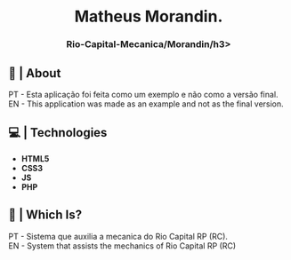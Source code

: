<h1 align="center">
  <br>
  Matheus Morandin.
  <br>
</h1>

<h3 align=center>Rio-Capital-Mecanica/Morandin/h3>

## 🍭 | About

PT - Esta aplicação foi feita como um exemplo e não como a versão final.<br>
EN - This application was made as an example and not as the final version.

## 💻 | Technologies

*    **HTML5**
*    **CSS3**
*    **JS**
*    **PHP**

## 🎈 | Which Is?

PT - Sistema que auxilia a mecanica do Rio Capital RP (RC).<br>
EN - System that assists the mechanics of Rio Capital RP (RC)
